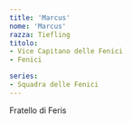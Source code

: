 ```yaml
---
title: 'Marcus'
nome: 'Marcus'
razza: Tiefling
titolo:
- Vice Capitano delle Fenici
- Fenici

series:
- Squadra delle Fenici
---
```


Fratello di Feris

